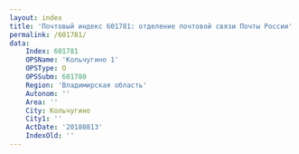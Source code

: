 ```yaml
---
layout: index
title: 'Почтовый индекс 601781: отделение почтовой связи Почты России'
permalink: /601781/
data:
    Index: 601781
    OPSName: 'Кольчугино 1'
    OPSType: О
    OPSSubm: 601780
    Region: 'Владимирская область'
    Autonom: ''
    Area: ''
    City: Кольчугино
    City1: ''
    ActDate: '20180813'
    IndexOld: ''
---
```

